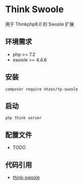 # Think Swoole
用于 Thinkphp6.0 的 Swoole 扩展

## 环境需求
- php >= 7.2
- swoole >= 4.4.6

## 安装
```
composer require nhzex/tp-swoole
```

## 启动
```shell script
php think server
```

## 配置文件
- TODO

## 代码引用
- [think-swoole](https://github.com/top-think/think-swoole)